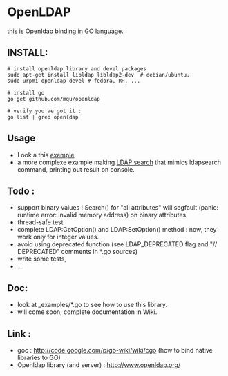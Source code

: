 OpenLDAP
====

this is Openldap binding in GO language.


INSTALL:
-----

	# install openldap library and devel packages
	sudo apt-get install libldap libldap2-dev  # debian/ubuntu.
	sudo urpmi openldap-devel # fedora, RH, ...

	# install go
	go get github.com/mqu/openldap

	# verify you've got it :
	go list | grep openldap

Usage
----

- Look a this [exemple](https://github.com/mqu/openldap/blob/master/_examples/test-openldap.go).
- a more complexe example making  [LDAP search](https://github.com/mqu/openldap/blob/master/_examples/ldapsearch.go) that mimics ldapsearch command, printing out result on console.

Todo :
----
 - support binary values ! Search() for "all attributes" will segfault (panic: runtime error: invalid memory address)
   on binary attributes.
 - thread-safe test
 - complete LDAP:GetOption() and LDAP:SetOption() method : now, they work only for integer values.
 - avoid using deprecated function (see LDAP_DEPRECATED flag and "// DEPRECATED" comments in *.go sources)
 - write some tests,
 - ...

Doc:
---

- look at _examples/*.go to see how to use this library.
- will come soon, complete documentation in Wiki.


Link :
---

 - goc : http://code.google.com/p/go-wiki/wiki/cgo (how to bind native libraries to GO)
 - Openldap library (and server) : http://www.openldap.org/
